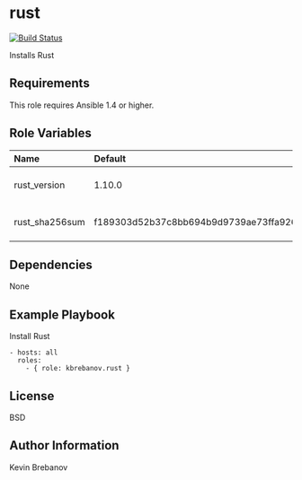 rust
====

[![Build Status](https://travis-ci.org/kbrebanov/ansible-rust.svg?branch=master)](https://travis-ci.org/kbrebanov/ansible-rust)

Installs Rust

Requirements
------------

This role requires Ansible 1.4 or higher.

Role Variables
--------------

| Name           | Default                                                          | Description                 |
|:---------------|:-----------------------------------------------------------------|:----------------------------|
| rust_version   | 1.10.0                                                           | Version of Rust to install  |
| rust_sha256sum | f189303d52b37c8bb694b9d9739ae73ffa926cbdeffde1d5d6a5c6e811940293 | SHA 256 checksum of package |

Dependencies
------------

None

Example Playbook
----------------

Install Rust
```
- hosts: all
  roles:
    - { role: kbrebanov.rust }
```

License
-------

BSD

Author Information
------------------

Kevin Brebanov
